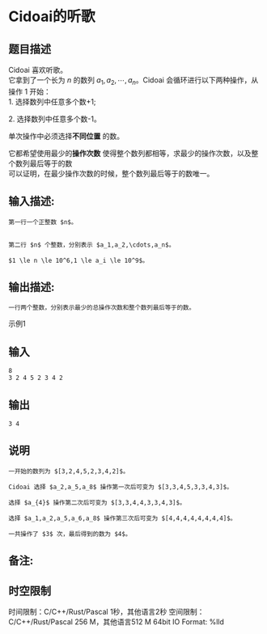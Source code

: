 # Cidoai的听歌

## 题目描述

Cidoai 喜欢听歌。  
它拿到了一个长为 $n$ 的数列 $a_1,a_2,\cdots,a_n$。Cidoai 会循环进行以下两种操作，从操作 1 开始：  
1\. 选择数列中任意多个数+1;   


2\. 选择数列中任意多个数-1。 

单次操作中必须选择**不同位置** 的数。 

它都希望使用最少的**操作次数** 使得整个数列都相等，求最少的操作次数，以及整个数列最后等于的数  
可以证明，在最少操作次数的时候，整个数列最后等于的数唯一。  


## 输入描述:
    
    
    第一行一个正整数 $n$。  
    
    
    第二行 $n$ 个整数，分别表示 $a_1,a_2,\cdots,a_n$。
    
    $1 \le n \le 10^6,1 \le a_i \le 10^9$。  
    

## 输出描述:
    
    
    一行两个整数，分别表示最少的总操作次数和整个数列最后等于的数。

示例1 

## 输入
    
    
    8
    3 2 4 5 2 3 4 2

## 输出
    
    
    3 4

## 说明
    
    
    一开始的数列为 $[3,2,4,5,2,3,4,2]$。  
      
    Cidoai 选择 $a_2,a_5,a_8$ 操作第一次后可变为 $[3,3,4,5,3,3,4,3]$。  
      
    选择 $a_{4}$ 操作第二次后可变为 $[3,3,4,4,3,3,4,3]$。  
      
    选择 $a_1,a_2,a_5,a_6,a_8$ 操作第三次后可变为 $[4,4,4,4,4,4,4,4]$。  
      
    一共操作了 $3$ 次，最后得到的数为 $4$。

## 备注:
    
    
      
    


## 时空限制

时间限制：C/C++/Rust/Pascal 1秒，其他语言2秒
空间限制：C/C++/Rust/Pascal 256 M，其他语言512 M
64bit IO Format: %lld